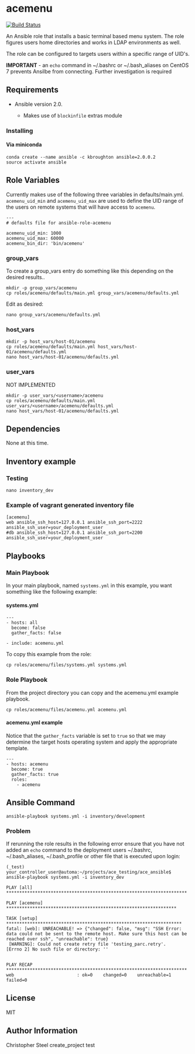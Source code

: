 acemenu
=======

[![Build Status](https://travis-ci.org/cjsteel/ansible-role-acemenu.svg?branch=master)](https://travis-ci.org/cjsteel/ansible-role-acemenu)

An Ansible role that installs a basic terminal based menu system. The role figures users home directories and works in LDAP environments as well.

The role can be configured to targets users within a specific range of UID's.

**IMPORTANT** - an `echo` command in ~/.bashrc or ~/.bash_aliases on CentOS 7 prevents Ansilbe from connecting. Further investigation is required

Requirements
------------

* Ansible version 2.0.

    * Makes use of `blockinfile` extras module

### Installing

#### Via miniconda

    conda create --name ansible -c kbroughton ansible=2.0.0.2
    source activate ansible

Role Variables
--------------

Currently makes use of the following three variables in defaults/main.yml. `acemenu_uid_min` and `acemenu_uid_max` are used to define the UID range of the users on remote systems that will have access to `acemenu`.

    ---
    # defaults file for ansible-role-acemenu
    
    acemenu_uid_min: 1000
    acemenu_uid_max: 60000 
    acemenu_bin_dir: 'bin/acemenu'

### group_vars

To create a group_vars entry do something like this depending on the desired results..

    mkdir -p group_vars/acemenu
    cp roles/acemenu/defaults/main.yml group_vars/acemenu/defaults.yml

Edit as desired:

    nano group_vars/acemenu/defaults.yml

### host_vars

    mkdir -p host_vars/host-01/acemenu
    cp roles/acemenu/defaults/main.yml host_vars/host-01/acemenu/defaults.yml
    nano host_vars/host-01/acemenu/defaults.yml

### user_vars
NOT IMPLEMENTED

    mkdir -p user_vars/<username>/acemenu
    cp roles/acemenu/defaults/main.yml user_vars/<username>/acemenu/defaults.yml
    nano host_vars/host-01/acemenu/defaults.yml


Dependencies
------------

None at this time.

Inventory example
-----------------

### Testing

    nano inventory_dev

### Example of vagrant generated inventory file

    [acemenu]
    web ansible_ssh_host=127.0.0.1 ansible_ssh_port=2222 ansible_ssh_user=your_deployment_user
    #db ansible_ssh_host=127.0.0.1 ansible_ssh_port=2200 ansible_ssh_user=your_deployment_user

Playbooks
---------

### Main Playbook

In your main playbook, named `systems.yml` in this example, you want something like the following example:

#### systems.yml

    ---
    - hosts: all
      become: false
      gather_facts: false
    
    - include: acemenu.yml

To copy this example from the role:

    cp roles/acemenu/files/systems.yml systems.yml

### Role Playbook

From the project directory you can copy and the acemenu.yml example playbook.

    cp roles/acemenu/files/acemenu.yml acemenu.yml

#### acemenu.yml example

Notice that the `gather_facts` variable is set to `true` so that we may determine the target hosts operating system and apply the appropriate template.

    ---
    - hosts: acemenu
      become: true
      gather_facts: true
      roles:
        - acemenu

Ansible Command
---------------

    ansible-playbook systems.yml -i inventory/development

### Problem

If rerunning the role results in the following error ensure that you have not added an `echo` command to the deployment users ~/.bashrc, ~/.bash_aliases, ~/.bash_profile or other file that is executed upon login:

    (_test) your_controller_user@automa:~/projects/ace_testing/ace_ansible$ ansible-playbook systems.yml -i inventory_dev
    
    PLAY [all] *********************************************************************
    
    PLAY [acemenu] *****************************************************************
    
    TASK [setup] *******************************************************************
    fatal: [web]: UNREACHABLE! => {"changed": false, "msg": "SSH Error: data could not be sent to the remote host. Make sure this host can be reached over ssh", "unreachable": true}
     [WARNING]: Could not create retry file 'testing_parc.retry'.         [Errno 2] No such file or directory: ''
    
    
    PLAY RECAP *********************************************************************
    web                        : ok=0    changed=0    unreachable=1    failed=0

License
-------

MIT

Author Information
------------------

Christopher Steel
create_project test

